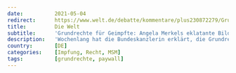```yaml
---
date:          2021-05-04
redirect:      https://www.welt.de/debatte/kommentare/plus230872279/Grundrechte-fuer-Geimpfte-Angela-Merkels-eklatante-Bildungsluecken.html
title:         Die Welt
subtitle:      'Grundrechte für Geimpfte: Angela Merkels eklatante Bildungslücken'
description:   'Wochenlang hat die Bundeskanzlerin erklärt, die Grundrechte müssten für alle eingeschränkt bleiben, bis jeder ein Impfangebot erhalten habe. Das ist Unsinn, denn: Die Grundrechte stehen über allem. Dass das nicht selbstverständlich ist, ist besorgniserregend.'
country:       [DE]
categories:    [Impfung, Recht, MSM]
tags:          [grundrechte, paywall]
---
```

